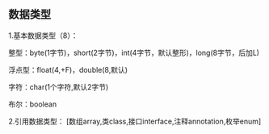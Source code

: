 ## 数据类型

1.基本数据类型（8）：

整型：byte(1字节)，short(2字节)，int(4字节，默认整形)，long(8字节，后加L)

浮点型：float(4,+F)，double(8,默认)

字符：char(1个字符,默认2字节)

布尔：boolean

2.引用数据类型：
[数组array,类class,接口interface,注释annotation,枚举enum]

